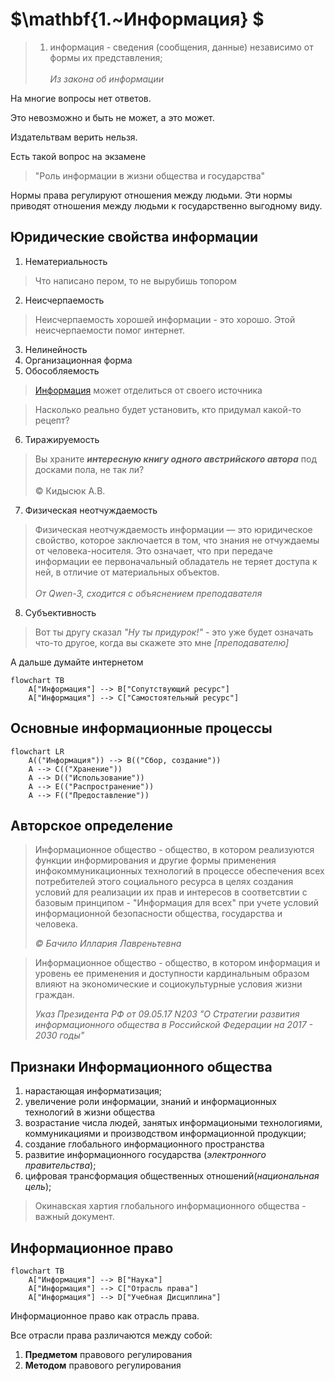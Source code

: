 # $\mathbf{1.~Информация} $


>1) информация - сведения (сообщения, данные) независимо от формы их представления;<br><br>  *Из закона об информации*




На многие вопросы нет ответов.

Это невозможно и быть не может, а это может.

Издательтвам верить нельзя.

Есть такой вопрос на экзамене 
>"Роль информации в жизни общества и государства"

Нормы  права регулируют отношения между людьми. Эти нормы приводят отношения между людьми к государственно выгодному виду.

## Юридические свойства информации

1) Нематериальность 
> Что написано пером, то не вырубишь топором
2) Неисчерпаемость
> Неисчерпаемость хорошей информации - это хорошо. Этой неисчерпаемости помог интернет.
3) Нелинейность
4) Организационная форма
5) Обособляемость
> [Информация](https://www.google.com/search?sca_esv=7e7ead78d89c5fa2&sxsrf=AE3TifP8iuhb8ekU5yJhunbT2wpvuj9DvQ:1756707584957&udm=2&fbs=AIIjpHyAGHsd8z6OnJZ_TFOj47YviylcHmKFsax_psUFPQLB9rIIhzqZEHUNtCzvc6r1B9W15oMguy7NQjXoNiIkifAMlPVp5f29i5L0f7tZUmfdio0AGDPLQAdX7spfC2xEidR2SYCp-NKWkp9Bo8GNRMPrJP68ipb6EPEbMpoC5hHM51HfB7rjXDdK0qE1DAxVYt80LVKyeNMgJQgrrOD8XOVOcgqJYyF8ht4Py6p4Q37hEwJq-HPZv_nq_A1AIh9ngGomTHTZFQOWjPrnNTWc5CTGS3CYjQ&q=%D0%BA%D0%B0%D1%80%D1%82%D0%B8%D0%BD%D1%8B+%D0%B0%D0%B4%D0%BE%D0%BB%D1%8C%D1%84%D0%B0+%D0%B3%D0%B8%D1%82%D0%BB%D0%B5%D1%80%D0%B0&sa=X&ved=2ahUKEwj0mM3c9baPAxVT2SoKHUKjAEkQtKgLegQIDhAB&biw=1706&bih=898&dpr=1.5) может отделиться от своего источника

> Насколько реально будет установить, кто придумал какой-то рецепт?
6) Тиражируемость
> Вы храните ***интересную книгу одного австрийского автора*** под досками пола, не так ли?<br><br>
> © Кидысюк А.В.

7) Физическая неотчуждаемость
> Физическая неотчуждаемость информации — это юридическое свойство, которое заключается в том, что знания не отчуждаемы от человека-носителя. Это означает, что при передаче информации ее первоначальный обладатель не теряет доступа к ней, в отличие от материальных объектов.
<br><br>
*От Qwen-3, сходится с объяснением преподавателя*

8) Субъективность
> Вот ты другу сказал *"Ну ты придурок!"* - это уже будет означать что-то другое, когда вы скажете это мне *[преподавателю]*

А дальше думайте интернетом


```mermaid
flowchart TB
    A["Информация"] --> B["Сопутствующий ресурс"]
    A["Информация"] --> C["Самостоятельный ресурс"]
```

## Основные информационные процессы

```mermaid
flowchart LR
    A(("Информация")) --> B(("Сбор, создание"))
    A --> C(("Хранение"))
    A --> D(("Использование"))
    A --> E(("Распространение"))
    A --> F(("Предоставление"))
```

## Авторское определение

> Информационное общество - общество, в котором реализуются функции информирования и другие формы применения инфокоммуникационных технологий в процессе обеспечения всех потребителей этого социального ресурса в целях создания условий для реализации их прав и интересов в соответсвтии с базовым принципом - "Информация для всех" при учете условий информационной безопасности общества, государства и человека.
>
> *© Бачило Иллария Лавреньтевна*



> Информационное общество - общество, в котором информация и уровень ее применения и доступности кардинальным образом влияют на экономические и социокультурные условия жизни граждан.
>
> *Указ Президента РФ от 09.05.17 N203 "О Стратегии развития информационного общества в Российской Федерации на 2017 - 2030 годы"*

## Признаки Информационного общества

1. нарастающая информатизация;
2. увеличение роли информации, знаний и информационных технологий в жизни общества
3. возрастание числа людей, занятых информациоными технологиями, коммуникациями и производством информационной продукции;
4. создание глобального информационного пространства
5. развитие информационного государства (*электронного правительства*);
6. цифровая трансформация общественных отношений(*национальная цель*);

> Окинавская хартия глобального информационного общества - важный документ.

## Информационное право

```mermaid
flowchart TB
    A["Информация"] --> B["Наука"]
    A["Информация"] --> C["Отрасль права"]
    A["Информация"] --> D["Учебная Дисциплина"]
```

Информационное право как отрасль права.

Все отрасли права различаются между собой:
1. **Предметом** правового регулирования
2. **Методом** правового регулирования

